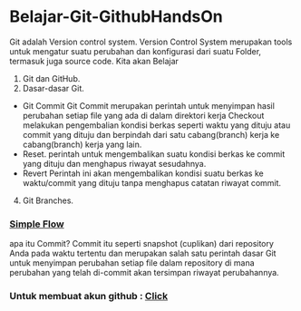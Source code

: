 # Belajar-Git-GithubHandsOn
Git adalah Version control system.
Version Control System merupakan tools untuk mengatur suatu perubahan dan konfigurasi dari suatu Folder, termasuk juga source code. 
Kita akan Belajar
1. Git dan GitHub.
2. Dasar-dasar Git.
- Git Commit
  Git Commit merupakan perintah untuk menyimpan hasil perubahan setiap file yang ada di dalam direktori kerja
 Checkout
melakukan pengembalian kondisi berkas seperti waktu yang dituju atau commit yang dituju dan berpindah dari satu cabang(branch) kerja ke cabang(branch) kerja yang lain.
- Reset.
   perintah untuk mengembalikan suatu kondisi berkas ke commit yang dituju dan menghapus riwayat sesudahnya.
-  Revert
Perintah ini akan mengembalikan kondisi suatu berkas ke waktu/commit yang dituju tanpa menghapus catatan riwayat commit.
4. Git Branches.
### <a href="https://drive.google.com/file/d/1USx6VW8Eusdefd8oulrUZ58ufyu_s_Z-/view?usp=sharing">Simple Flow</a>

 apa itu Commit?
 Commit itu seperti snapshot (cuplikan) dari repository Anda pada waktu tertentu dan merupakan salah satu perintah dasar Git untuk menyimpan perubahan setiap file dalam repository di mana perubahan yang telah di-commit akan tersimpan riwayat perubahannya. 

### Untuk membuat akun github : <a href="https://github.com/signup">Click</a>
